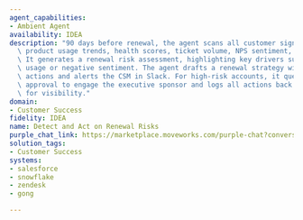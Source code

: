 ```yaml
---
agent_capabilities:
- Ambient Agent
availability: IDEA
description: "90 days before renewal, the agent scans all customer signals \u2014\
  \ product usage trends, health scores, ticket volume, NPS sentiment, and exec engagement.\
  \ It generates a renewal risk assessment, highlighting key drivers such as declining\
  \ usage or negative sentiment. The agent drafts a renewal strategy with recommended\
  \ actions and alerts the CSM in Slack. For high-risk accounts, it queues a one-tap\
  \ approval to engage the executive sponsor and logs all actions back to the CRM\
  \ for visibility."
domain:
- Customer Success
fidelity: IDEA
name: Detect and Act on Renewal Risks
purple_chat_link: https://marketplace.moveworks.com/purple-chat?conversation=%7B%22messages%22%3A%5B%7B%22role%22%3A%22user%22%2C%22parts%22%3A%5B%7B%22richText%22%3A%22%3Cp%3E90+days+before+renewal%3C%2Fp%3E%22%7D%5D%7D%2C%7B%22role%22%3A%22assistant%22%2C%22parts%22%3A%5B%7B%22reasoningSteps%22%3A%5B%7B%22richText%22%3A%22Scanning+customer+signals%22%2C%22status%22%3A%22success%22%2C%22content%22%3A%5B%7B%22apiBlock%22%3A%7B%22title%22%3A%22Gather+product+usage+trends%22%2C%22connectorName%22%3A%22snowflake%22%2C%22code%22%3A%22%2F%2F+API+call+code%22%2C%22language%22%3A%22javascript%22%2C%22caption%22%3A%22%22%2C%22overrideImageUrl%22%3A%22%22%7D%7D%2C%7B%22apiBlock%22%3A%7B%22title%22%3A%22Score+NPS+call+sentiment%22%2C%22connectorName%22%3A%22gong%22%2C%22code%22%3A%22%2F%2F+API+call+code%22%2C%22language%22%3A%22javascript%22%2C%22caption%22%3A%22%22%2C%22overrideImageUrl%22%3A%22%22%7D%7D%2C%7B%22apiBlock%22%3A%7B%22title%22%3A%22Fetch+recent+support+ticket+details%22%2C%22connectorName%22%3A%22zendesk%22%2C%22code%22%3A%22%2F%2F+API+call+code%22%2C%22language%22%3A%22javascript%22%2C%22caption%22%3A%22%22%2C%22overrideImageUrl%22%3A%22%22%7D%7D%2C%7B%22apiBlock%22%3A%7B%22title%22%3A%22Assess+recent+exec+engagement%22%2C%22connectorName%22%3A%22salesforce%22%2C%22code%22%3A%22%2F%2F+API+call+code%22%2C%22language%22%3A%22javascript%22%2C%22caption%22%3A%22%22%2C%22overrideImageUrl%22%3A%22%22%7D%7D%5D%7D%2C%7B%22status%22%3A%22success%22%2C%22richText%22%3A%22Generating+risk+renewal+assessment%22%2C%22content%22%3A%5B%5D%7D%5D%7D%5D%7D%2C%7B%22role%22%3A%22assistant%22%2C%22parts%22%3A%5B%7B%22richText%22%3A%22%3Cp%3EI%27ve+identified+%3Cstrong%3EMegaCorp%3C%2Fstrong%3E+as+a+%3Cstrong%3EHigh+Risk%3C%2Fstrong%3E+renewal+for+Q3+2024+%2890+days+out%29.%3C%2Fp%3E%3Cul%3E%3Cli%3E%3Cp%3E%3Cstrong%3EDeclining+product+usage%3C%2Fstrong%3E+over+the+last+60+days+%28down+15%25+in+%3Ca+target%3D%5C%22_blank%5C%22+rel%3D%5C%22noopener+noreferrer+nofollow%5C%22+class%3D%5C%22editor-link%5C%22+href%3D%5C%22%23%5C%22%3ESnowflake%3C%2Fa%3E+metrics%29.%3C%2Fp%3E%3C%2Fli%3E%3Cli%3E%3Cp%3E%3Cstrong%3ENegative+NPS+sentiment%3C%2Fstrong%3E+in+recent+surveys+%28%3Ca+target%3D%5C%22_blank%5C%22+rel%3D%5C%22noopener+noreferrer+nofollow%5C%22+class%3D%5C%22editor-link%5C%22+href%3D%5C%22%23%5C%22%3EGong%3C%2Fa%3E%2C+%3Ca+target%3D%5C%22_blank%5C%22+rel%3D%5C%22noopener+noreferrer+nofollow%5C%22+class%3D%5C%22editor-link%5C%22+href%3D%5C%22%23%5C%22%3EZendesk%3C%2Fa%3E%29.%3C%2Fp%3E%3C%2Fli%3E%3Cli%3E%3Cp%3E%3Cstrong%3ELow+executive+engagement%3C%2Fstrong%3E+over+the+last+90+days+%28%3Ca+target%3D%5C%22_blank%5C%22+rel%3D%5C%22noopener+noreferrer+nofollow%5C%22+class%3D%5C%22editor-link%5C%22+href%3D%5C%22%23%5C%22%3ESalesforce%3C%2Fa%3E%29.%3C%2Fp%3E%3C%2Fli%3E%3C%2Ful%3E%3Cp%3ERecommended+actions%3A%3C%2Fp%3E%3Col%3E%3Cli%3E%3Cp%3EEngage+Executive+Sponsor+to+proactively+address+concerns.%3C%2Fp%3E%3C%2Fli%3E%3Cli%3E%3Cp%3EDraft+a+tailored+renewal+strategy+focusing+on+value+realization.%3C%2Fp%3E%3C%2Fli%3E%3C%2Fol%3E%3Cp%3EI%27ve+also+alerted+CSM+John+Doe+via+Slack.%3C%2Fp%3E%22%7D%2C%7B%22buttons%22%3A%5B%7B%22buttonText%22%3A%22Engage+Executive+Sponsor%22%2C%22style%22%3A%22filled%22%7D%2C%7B%22buttonText%22%3A%22Draft+Custom+Strategy%22%2C%22style%22%3A%22outlined%22%7D%2C%7B%22buttonText%22%3A%22Acknowledge+%26+Dismiss%22%2C%22style%22%3A%22outlined%22%7D%5D%7D%5D%2C%22showFeedbackTray%22%3Atrue%7D%5D%2C%22userConfig%22%3A%7B%22userName%22%3A%22Scheduled+Job%22%2C%22initials%22%3A%22U%22%2C%22providedIcon%22%3A%22silhoutte%22%2C%22imageUrl%22%3A%22https%3A%2F%2Fcdn-icons-png.flaticon.com%2F512%2F3652%2F3652191.png%22%7D%7D
solution_tags:
- Customer Success
systems:
- salesforce
- snowflake
- zendesk
- gong

---
```


